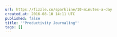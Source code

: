 ```yaml
---
url: https://fizzle.co/sparkline/10-minutes-a-day
created_at: 2016-08-10 14:11 UTC
published: false
title: '"Productivity Journaling"'
tags: []
---
```



